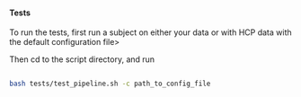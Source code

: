#### Tests

To run the tests, first run a subject on either your data or with HCP data with the default configuration file>

Then cd to the script directory, and run 

```bash

bash tests/test_pipeline.sh -c path_to_config_file

```

